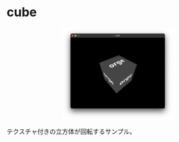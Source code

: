 # cube

<div align="center">
	<img src="./screenshot.png" style="width: 50%; height: 50%;"></img>
</div>

テクスチャ付きの立方体が回転するサンプル。
